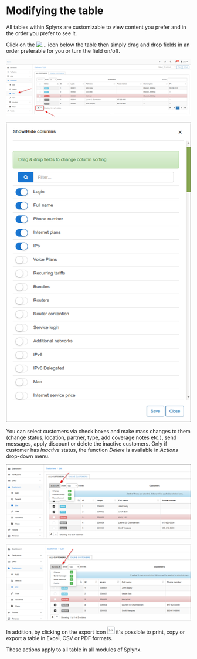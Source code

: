 Modifying the table
==========


All tables within Splynx are customizable to view content you prefer and in the order you prefer to see it.

Click on the <icon class="image-icon">![...](change_column_sorting.png)</icon> icon below the table then simply drag and drop fields in an order preferable for you or turn the field on/off.

![Table view](table_view.png)

![Show column](show_column.png)

You can select customers via check boxes and make mass changes to them (change status, location, partner, type, add coverage notes etc.), send messages, apply discount or delete the inactive customers. Only if customer has *Inactive* status, the function *Delete* is available in *Actions* drop-down menu.

![Select customers](customer_multi_choice.png)

![Select customers](customer_multi_choice1.png)

In addition, by clicking on the export icon <icon class="image-icon">![Export table](export_table.png)</icon> it's possible to print, copy or export a table in Excel, CSV or PDF formats.

These actions apply to all table in all modules of Splynx.
